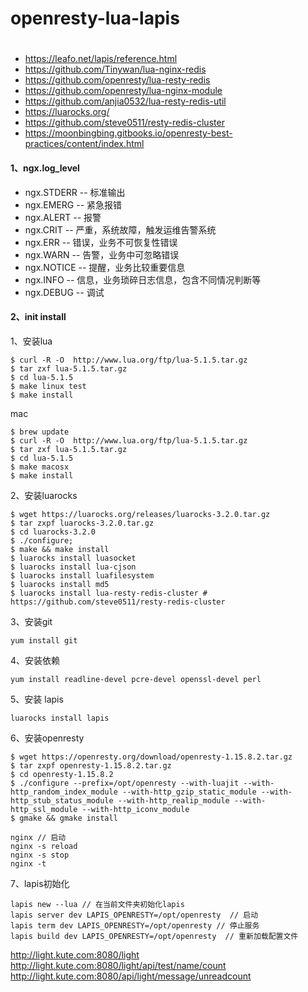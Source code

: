 
# openresty-lua-lapis

#
- https://leafo.net/lapis/reference.html
- https://github.com/Tinywan/lua-nginx-redis
- https://github.com/openresty/lua-resty-redis
- https://github.com/openresty/lua-nginx-module
- https://github.com/anjia0532/lua-resty-redis-util
- https://luarocks.org/
- https://github.com/steve0511/resty-redis-cluster
- https://moonbingbing.gitbooks.io/openresty-best-practices/content/index.html

#### 1、ngx.log_level

- ngx.STDERR     -- 标准输出
- ngx.EMERG      -- 紧急报错
- ngx.ALERT      -- 报警
- ngx.CRIT       -- 严重，系统故障，触发运维告警系统
- ngx.ERR        -- 错误，业务不可恢复性错误
- ngx.WARN       -- 告警，业务中可忽略错误
- ngx.NOTICE     -- 提醒，业务比较重要信息
- ngx.INFO       -- 信息，业务琐碎日志信息，包含不同情况判断等
- ngx.DEBUG      -- 调试

#### 2、init install

1、安装lua

```
$ curl -R -O  http://www.lua.org/ftp/lua-5.1.5.tar.gz
$ tar zxf lua-5.1.5.tar.gz
$ cd lua-5.1.5
$ make linux test
$ make install
```
mac
```
$ brew update
$ curl -R -O  http://www.lua.org/ftp/lua-5.1.5.tar.gz
$ tar zxf lua-5.1.5.tar.gz
$ cd lua-5.1.5
$ make macosx
$ make install
```

2、安装luarocks

```
$ wget https://luarocks.org/releases/luarocks-3.2.0.tar.gz
$ tar zxpf luarocks-3.2.0.tar.gz
$ cd luarocks-3.2.0
$ ./configure; 
$ make && make install
$ luarocks install luasocket
$ luarocks install lua-cjson
$ luarocks install luafilesystem
$ luarocks install md5
$ luarocks install lua-resty-redis-cluster # https://github.com/steve0511/resty-redis-cluster
```

3、安装git

```
yum install git
```


4、安装依赖

```
yum install readline-devel pcre-devel openssl-devel perl
```

5、安装 lapis

```
luarocks install lapis
```

6、安装openresty

```
$ wget https://openresty.org/download/openresty-1.15.8.2.tar.gz
$ tar zxpf openresty-1.15.8.2.tar.gz
$ cd openresty-1.15.8.2
$ ./configure --prefix=/opt/openresty --with-luajit --with-http_random_index_module --with-http_gzip_static_module --with-http_stub_status_module --with-http_realip_module --with-http_ssl_module --with-http_iconv_module
$ gmake && gmake install
```
```
nginx // 启动
nginx -s reload
nginx -s stop
nginx -t
```

7、lapis初始化
```
lapis new --lua // 在当前文件夹初始化lapis
lapis server dev LAPIS_OPENRESTY=/opt/openresty  // 启动
lapis term dev LAPIS_OPENRESTY=/opt/openresty // 停止服务
lapis build dev LAPIS_OPENRESTY=/opt/openresty  // 重新加载配置文件
```

http://light.kute.com:8080/light
http://light.kute.com:8080/light/api/test/name/count
http://light.kute.com:8080/api/light/message/unreadcount
